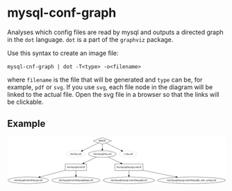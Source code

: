 # mysql-conf-graph

Analyses which config files are read by mysql and outputs a directed graph in the `dot` language.
`dot` is a part of the `graphviz` package.

Use this syntax to create an image file:

    mysql-cnf-graph | dot -T<type> -o<filename>

where `filename` is the file that will be generated and `type` can be, for example, `pdf` or `svg`.
If you use `svg`, each file node in the diagram will be linked to the actual file. Open the svg file in a browser so that the links will be clickable.

## Example
<img src="./example.svg">